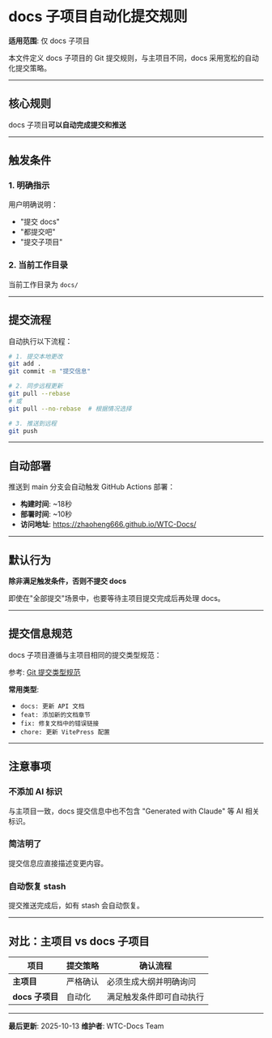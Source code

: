 # docs 子项目自动化提交规则

**适用范围**: 仅 docs 子项目

本文件定义 docs 子项目的 Git 提交规则，与主项目不同，docs 采用宽松的自动化提交策略。

---

## 核心规则

docs 子项目**可以自动完成提交和推送**

---

## 触发条件

### 1. 明确指示

用户明确说明：
- "提交 docs"
- "都提交吧"
- "提交子项目"

### 2. 当前工作目录

当前工作目录为 `docs/`

---

## 提交流程

自动执行以下流程：

```bash
# 1. 提交本地更改
git add .
git commit -m "提交信息"

# 2. 同步远程更新
git pull --rebase
# 或
git pull --no-rebase  # 根据情况选择

# 3. 推送到远程
git push
```

---

## 自动部署

推送到 main 分支会自动触发 GitHub Actions 部署：

- **构建时间**: ~18秒
- **部署时间**: ~10秒
- **访问地址**: https://zhaoheng666.github.io/WTC-Docs/

---

## 默认行为

**除非满足触发条件，否则不提交 docs**

即使在"全部提交"场景中，也要等待主项目提交完成后再处理 docs。

---

## 提交信息规范

docs 子项目遵循与主项目相同的提交类型规范：

参考: [Git 提交类型规范](/工程-工具/ai-rules/shared/git-commit-types)

**常用类型**:
- `docs: 更新 API 文档`
- `feat: 添加新的文档章节`
- `fix: 修复文档中的错误链接`
- `chore: 更新 VitePress 配置`

---

## 注意事项

### 不添加 AI 标识

与主项目一致，docs 提交信息中也不包含 "Generated with Claude" 等 AI 相关标识。

### 简洁明了

提交信息应直接描述变更内容。

### 自动恢复 stash

提交推送完成后，如有 stash 会自动恢复。

---

## 对比：主项目 vs docs 子项目

| 项目 | 提交策略 | 确认流程 |
|------|---------|---------|
| **主项目** | 严格确认 | 必须生成大纲并明确询问 |
| **docs 子项目** | 自动化 | 满足触发条件即可自动执行 |

---

**最后更新**: 2025-10-13
**维护者**: WTC-Docs Team

